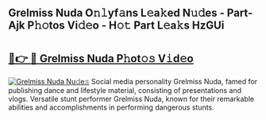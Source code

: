 ## Grelmiss Nuda O𝚗𝚕yf𝚊ns L𝚎a𝚔ed N𝚞𝚍es - Part-Ajk P𝚑𝚘tos Vi𝚍𝚎o - H𝚘𝚝 Part L𝚎a𝚔s HzGUi

# <h2><a href="http://kf6cc1.oniu.top/?m=Grelmiss+Nuda">🔗👉 🔴 Grelmiss Nuda P𝚑ot𝚘𝚜 V𝚒d𝚎o</a></h2>

[![Grelmiss Nuda Nu𝚍e𝚜](https://i.imgur.com/0qMVB7G.gif)](http://kf6cc1.oniu.top/?m=Grelmiss+Nuda)
Social media personality Grelmiss Nuda, famed for publishing dance and lifestyle material, consisting of presentations and vlogs. Versatile stunt performer Grelmiss Nuda, known for their remarkable abilities and accomplishments in performing dangerous stunts.  

